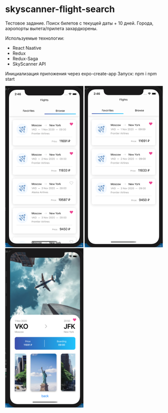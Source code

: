 # skyscanner-flight-search

Тестовое задание.
Поиск билетов с текущей даты + 10 дней.
Города, аэропорты вылета/прилета захардкорены.

Используемые технологии:
  - React Naative
  - Redux
  - Redux-Saga
  - SkyScanner API

Инициализация приложения через expo-create-app
Запуск: 
  npm i
  npm start
  
  <img src="./assets/sky1.png" width="250" alt="1 page">
  <img src="./assets/sky2.png" width="250" alt="2 page">
  <img src="./assets/sky3.png" width="250" alt="1 page">
